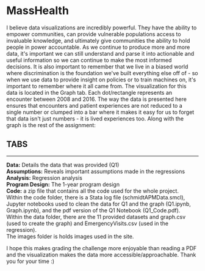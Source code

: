 # MassHealth
I believe data visualizations are incredibly powerful. They have the ability to empower communities, can provide vulnerable populations access to invaluable knowledge, and ultimately give communities the ability to hold people in power accountable. As we continue to produce more and more data, it's important we can still understand and parse it into actionable and useful information so we can continue to make the most informed decisions. It is also important to remember that we live in a biased world where discrimination is the foundation we've built everything else off of - so when we use data to provide insight on policies or to train machines on, it's important to remember where it all came from.
The visualization for this data is located in the Graph tab. Each dot/rectangle represents an encounter between 2008 and 2016. The way the data is presented here ensures that encounters and patient experiences are not reduced to a single number or clumped into a bar where it makes it  easy for us to forget that data isn't just numbers - it is lived experiences too. Along with the graph is the rest of the assignment:

## TABS
--------------------------
**Data:** Details the data that was provided (Q1) <br />
**Assumptions:** Reveals important assumptions made in the regressions<br />
**Analysis:** Regression analysis<br />
**Program Design:** The 1-year program design<br />
**Code:** a zip file that contains all the code used for the whole project.<br />
  Within the code folder, there is a Stata log file (schmidtAPMData.smcl), Jupyter notebooks used to clean the data for Q1 and the graph (Q1.ipynb, Graph.ipynb), and the pdf version of the Q1 Notebook (Q1_Code.pdf).<br />
  Within the data folder, there are the 11 provided datasets and graph.csv (used to create the graph) and EmergencyVisits.csv (used in the regression).<br />
  The images folder is holds images used in the site.<br />
  
I hope this makes grading the challenge more enjoyable than reading a PDF and the visualization makes the data more accessible/approachable. Thank you for your time :)
